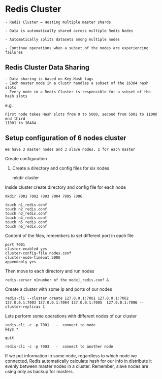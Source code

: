 # Redis Cluster

    - Redis Cluster = Hosting multiple master shards

    - Data is automatically shared across multiple Redis Nodes

    - Automatically splits datasets among multiple nodes

    - Continue operations when a subset of the nodes are experiencing failures

## Redis Cluster Data Sharing

    - Data sharing is based on Key-Hash tags
    - Each master node in a clustr handles a subset of the 16384 hash slots
    - Every node in a Redis Cluster is responsible for a subset of the hash slots

e.g.

    First node takes Hash slots from 0 to 5000, second from 5001 to 11000 end third
    11001 to 16484.

## Setup configuration of 6 nodes cluster

    We have 3 master nodes and 3 slave nodes, 1 for each master

Create configuration 

1. Create a directory and config files for six nodes
   
    mkdir cluster

Inside cluster create directory and config file for each node

    mkdir 7001 7002 7003 7004 7005 7006
   
    touch n1_redis.conf
    touch n2_redis.conf
    touch n3_redis.conf
    touch n4_redis.conf
    touch n5_redis.conf
    touch n6_redis.conf
    
Content of the files, remembers to set different port in each file

    port 7001
    cluster-enabled yes
    cluster-config-file nodes.conf
    cluster-node-timeout 5000
    appendonly yes

Then move to each directory and run nodes

    redis-server n[number of the node]_redis.conf &

Create a cluster with some ip and ports of our nodes

    redis-cli --cluster create 127.0.0.1:7001 127.0.0.1:7002 127.0.0.1:7003 127.0.0.1:7004 127.0.0.1:7005  127.0.0.1:7006 --cluster-replicas 1

Lets perform some operations with different nodes of our cluster

    redis-cli -c -p 7001   -  connect to node
    keys *
    
    quit 

    redis-cli -c -p 7003   -  connect to another node

If we put information in some node, regardless to which node we connected, Redis 
automatically calculate hash for our info in distribute it evenly between master
nodes in a cluster. Remember, slave nodes are using only as backup for masters.
